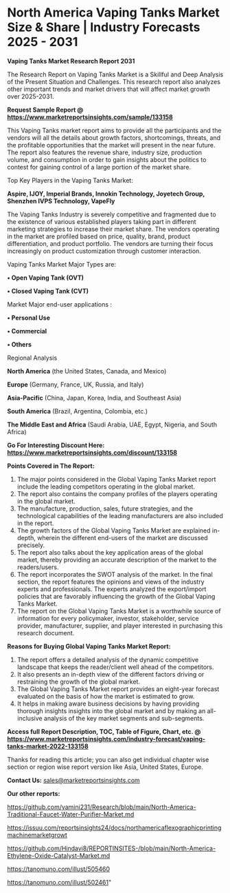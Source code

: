 # North America Vaping Tanks Market Size & Share | Industry Forecasts 2025 - 2031

<strong>Vaping Tanks Market Research Report 2031</strong>

The Research Report on Vaping Tanks Market is a Skillful and Deep Analysis of the Present Situation and Challenges. This research report also analyzes other important trends and market drivers that will affect market growth over 2025-2031.

<strong>Request Sample Report @ <a href=https://www.marketreportsinsights.com/sample/133158>https://www.marketreportsinsights.com/sample/133158</a></strong>

This Vaping Tanks market report aims to provide all the participants and the vendors will all the details about growth factors, shortcomings, threats, and the profitable opportunities that the market will present in the near future. The report also features the revenue share, industry size, production volume, and consumption in order to gain insights about the politics to contest for gaining control of a large portion of the market share.

Top Key Players in the Vaping Tanks Market:

<strong>Aspire, IJOY, Imperial Brands, Innokin Technology, Joyetech Group, Shenzhen IVPS Technology, VapeFly</strong>

The Vaping Tanks Industry is severely competitive and fragmented due to the existence of various established players taking part in different marketing strategies to increase their market share. The vendors operating in the market are profiled based on price, quality, brand, product differentiation, and product portfolio. The vendors are turning their focus increasingly on product customization through customer interaction.

Vaping Tanks Market Major Types are:

<strong>• Open Vaping Tank (OVT)

• Closed Vaping Tank (CVT)</strong>

Market Major end-user applications :

<strong>• Personal Use

• Commercial

• Others</strong>

Regional Analysis

</u><strong><b>North America</b></strong> (the United States, Canada, and Mexico)

<strong><b>Europe </b></strong>(Germany, France, UK, Russia, and Italy)

<strong><b>Asia-Pacific</b></strong> (China, Japan, Korea, India, and Southeast Asia)

<strong><b>South America</b></strong> (Brazil, Argentina, Colombia, etc.)

<strong><b>The Middle East and Africa</b></strong> (Saudi Arabia, UAE, Egypt, Nigeria, and South Africa)

<strong>Go For Interesting Discount Here: <a href=https://www.marketreportsinsights.com/discount/133158>https://www.marketreportsinsights.com/discount/133158</a></strong>

<strong>Points Covered in The Report:</strong>
<ol>
  <li>The major points considered in the Global Vaping Tanks Market report include the leading competitors operating in the global market.</li>
  <li>The report also contains the company profiles of the players operating in the global market.</li>
  <li>The manufacture, production, sales, future strategies, and the technological capabilities of the leading manufacturers are also included in the report.</li>
  <li>The growth factors of the Global Vaping Tanks Market are explained in-depth, wherein the different end-users of the market are discussed precisely.</li>
  <li>The report also talks about the key application areas of the global market, thereby providing an accurate description of the market to the readers/users.</li>
  <li>The report incorporates the SWOT analysis of the market. In the final section, the report features the opinions and views of the industry experts and professionals. The experts analyzed the export/import policies that are favorably influencing the growth of the Global Vaping Tanks Market.</li>
  <li>The report on the Global Vaping Tanks Market is a worthwhile source of information for every policymaker, investor, stakeholder, service provider, manufacturer, supplier, and player interested in purchasing this research document.</li>
</ol>
<strong>Reasons for Buying Global Vaping Tanks Market Report:</strong>

<ol>
  <li>The report offers a detailed analysis of the dynamic competitive landscape that keeps the reader/client well ahead of the competitors.</li>
  <li>It also presents an in-depth view of the different factors driving or restraining the growth of the global market.</li>
  <li>The Global Vaping Tanks Market report provides an eight-year forecast evaluated on the basis of how the market is estimated to grow.</li>
  <li>It helps in making aware business decisions by having providing thorough insights insights into the global market and by making an all-inclusive analysis of the key market segments and sub-segments.</li>
</ol>
<strong>Access full Report Description, TOC, Table of Figure, Chart, etc. @ <a href=https://www.marketreportsinsights.com/industry-forecast/vaping-tanks-market-2022-133158>https://www.marketreportsinsights.com/industry-forecast/vaping-tanks-market-2022-133158</a></strong>


Thanks for reading this article; you can also get individual chapter wise section or region wise report version like Asia, United States, Europe.

<strong>Contact Us:</strong>
sales@marketreportsinsights.com

<strong>Our other reports:</strong>

<a href=https://github.com/yamini231/Research/blob/main/North-America-Traditional-Faucet-Water-Purifier-Market.md>https://github.com/yamini231/Research/blob/main/North-America-Traditional-Faucet-Water-Purifier-Market.md</a>

<a href=https://issuu.com/reportsinsights24/docs/northamericaflexographicprintingmachinemarketgrowt>https://issuu.com/reportsinsights24/docs/northamericaflexographicprintingmachinemarketgrowt</a>

<a href=https://github.com/Hindavi8/REPORTINSITES-/blob/main/North-America-Ethylene-Oxide-Catalyst-Market.md>https://github.com/Hindavi8/REPORTINSITES-/blob/main/North-America-Ethylene-Oxide-Catalyst-Market.md</a>

<a href=https://tanomuno.com/illust/505460>https://tanomuno.com/illust/505460</a>

<a href=https://tanomuno.com/illust/502461>https://tanomuno.com/illust/502461</a>"

